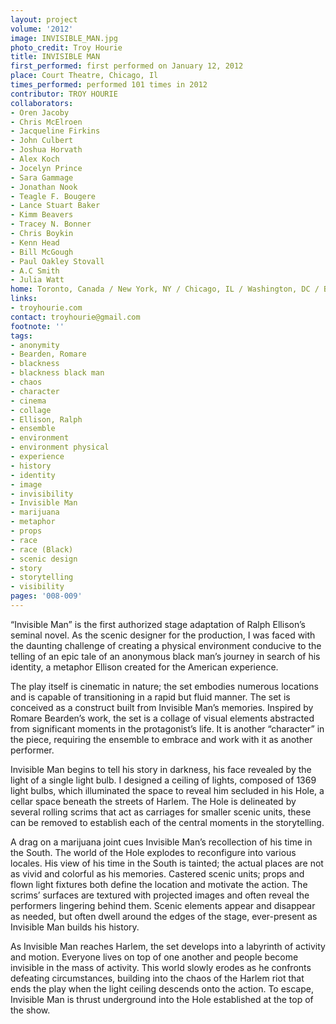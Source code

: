 ```yaml
---
layout: project
volume: '2012'
image: INVISIBLE_MAN.jpg
photo_credit: Troy Hourie
title: INVISIBLE MAN
first_performed: first performed on January 12, 2012
place: Court Theatre, Chicago, Il
times_performed: performed 101 times in 2012
contributor: TROY HOURIE
collaborators:
- Oren Jacoby
- Chris McElroen
- Jacqueline Firkins
- John Culbert
- Joshua Horvath
- Alex Koch
- Jocelyn Prince
- Sara Gammage
- Jonathan Nook
- Teagle F. Bougere
- Lance Stuart Baker
- Kimm Beavers
- Tracey N. Bonner
- Chris Boykin
- Kenn Head
- Bill McGough
- Paul Oakley Stovall
- A.C Smith
- Julia Watt
home: Toronto, Canada / New York, NY / Chicago, IL / Washington, DC / Boston, MA
links:
- troyhourie.com
contact: troyhourie@gmail.com
footnote: ''
tags:
- anonymity
- Bearden, Romare
- blackness
- blackness black man
- chaos
- character
- cinema
- collage
- Ellison, Ralph
- ensemble
- environment
- environment physical
- experience
- history
- identity
- image
- invisibility
- Invisible Man
- marijuana
- metaphor
- props
- race
- race (Black)
- scenic design
- story
- storytelling
- visibility
pages: '008-009'
---
```


“Invisible Man” is the first authorized stage adaptation of Ralph Ellison’s seminal novel. As the scenic designer for the production, I was faced with the daunting challenge of creating a physical environment conducive to the telling of an epic tale of an anonymous black man’s journey in search of his identity, a metaphor Ellison created for the American experience.

The play itself is cinematic in nature; the set embodies numerous locations and is capable of transitioning in a rapid but fluid manner. The set is conceived as a construct built from Invisible Man’s memories. Inspired by Romare Bearden’s work, the set is a collage of visual elements abstracted from significant moments in the protagonist’s life. It is another “character” in the piece, requiring the ensemble to embrace and work with it as another performer.

Invisible Man begins to tell his story in darkness, his face revealed by the light of a single light bulb. I designed a ceiling of lights, composed of 1369 light bulbs, which illuminated the space to reveal him secluded in his Hole, a cellar space beneath the streets of Harlem. The Hole is delineated by several rolling scrims that act as carriages for smaller scenic units, these can be removed to establish each of the central moments in the storytelling.

A drag on a marijuana joint cues Invisible Man’s recollection of his time in the South. The world of the Hole explodes to reconfigure into various locales. His view of his time in the South is tainted; the actual places are not as vivid and colorful as his memories. Castered scenic units; props and flown light fixtures both define the location and motivate the action. The scrims’ surfaces are textured with projected images and often reveal the performers lingering behind them. Scenic elements appear and disappear as needed, but often dwell around the edges of the stage, ever-present as Invisible Man builds his history.

As Invisible Man reaches Harlem, the set develops into a labyrinth of activity and motion. Everyone lives on top of one another and people become invisible in the mass of activity. This world slowly erodes as he confronts defeating circumstances, building into the chaos of the Harlem riot that ends the play when the light ceiling descends onto the action. To escape, Invisible Man is thrust underground into the Hole established at the top of the show.
